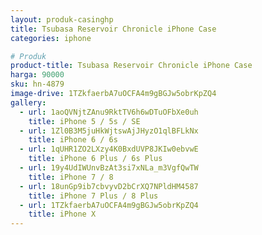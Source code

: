 ```yaml
---
layout: produk-casinghp
title: Tsubasa Reservoir Chronicle iPhone Case
categories: iphone

# Produk
product-title: Tsubasa Reservoir Chronicle iPhone Case
harga: 90000
sku: hn-4879
image-drive: 1TZkfaerbA7uOCFA4m9gBGJw5obrKpZQ4
gallery:
  - url: 1aoQVNjtZAnu9RktTV6h6wDTuOFbXe0uh
    title: iPhone 5 / 5s / SE
  - url: 1Zl0B3M5juHkWjtswAjJHyzO1qlBFLkNx
    title: iPhone 6 / 6s
  - url: 1qUHR1ZO2LXzy4K0BxdUVP8JKIw0ebvwE
    title: iPhone 6 Plus / 6s Plus
  - url: 19y4UdIWUnvBzAt3si7xNLa_m3VgfQwTW
    title: iPhone 7 / 8
  - url: 18unGp9ib7cbvyvD2bCrXQ7NPldHM4587
    title: iPhone 7 Plus / 8 Plus
  - url: 1TZkfaerbA7uOCFA4m9gBGJw5obrKpZQ4
    title: iPhone X
---
```

